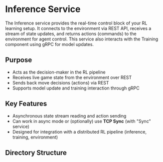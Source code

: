 # Inference Service

The Inference service provides the real-time control block of your RL learning setup. It connects to the environment via REST API, receives a stream of state updates, and returns actions (commands) to the environment for agent control. This service also interacts with the Training component using gRPC for model updates.

## Purpose

- Acts as the decision-maker in the RL pipeline
- Receives live game state from the environment over REST
- Sends back move decisions (actions) via REST
- Supports model update and training interaction through gRPC

## Key Features
- Asynchronous state stream reading and action sending
- Can work in async mode or (optionally) use **TCP Sync** (with "Sync" service)
- Designed for integration with a distributed RL pipeline (inference, training, environment)

## Directory Structure

